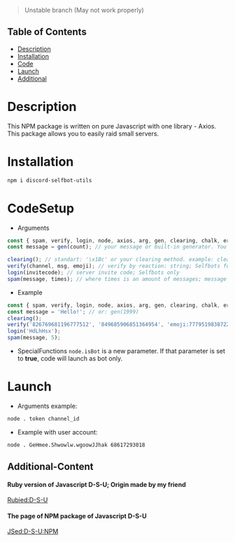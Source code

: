 > Unstable branch (May not work properly)

## Table of Contents

  - [Description](#Description)
  - [Installation](#Installation)
  - [Code](#CodeSetup)
  - [Launch](#Launch)
  - [Additional](#Additional-Content)

# Description
This NPM package is written on pure Javascript with one library - Axios. This package allows you to easily raid small servers.
# Installation
```bash 
npm i discord-selfbot-utils
```
# CodeSetup
* Arguments
```javascript
const { spam, verify, login, node, axios, arg, gen, clearing, chalk, errorMessage, successMessage } = require('discord-selfbot-utils');
const message = gen(count); // your message or built-in generator. You can put here everything after operator '='

clearing(); // standart: '\x1Bc' or your clearing method. example: clearing('special symbols...');
verify(channel, msg, emoji); // verify by reaction: string; Selfbots function only
login(invitecode); // server invite code; Selfbots only
spam(message, times); // where times is an amount of messages; message - message variable; Selfbots only
```
* Example
```javascript
const { spam, verify, login, node, axios, arg, gen, clearing, chalk, errorMessage, sucessMessage } = require('discord-selfbot-utils');
const message = 'Hello!'; // or: gen(1999)
clearing();
verify('826769681196777512', '849685906851364954', 'emoji:777951983872245800'); 
login('HdLhHsx');
spam(message, 5);
```
* SpecialFunctions
`node.isBot` is a new parameter. If that parameter is set to **true**, code will launch as bot only.
# Launch
* Arguments example:
 ```bash
node . token channel_id
```
* Example with user account:
```bash
node . GeHmee.Shwowlw.wgoowJJhak 68617293018
```
## Additional-Content
#### Ruby version of Javascript D-S-U; Origin made by my friend
[Rubied:D-S-U](https://github.com/hackers-pr/ruby-selfbot-utils)
#### The page of NPM package of Javascript D-S-U
[JSed:D-S-U:NPM](https://www.npmjs.com/package/discord-selfbot-utils)